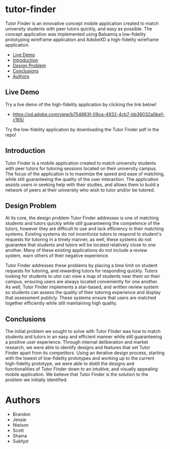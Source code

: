 # tutor-finder
Tutor Finder is an innovative concept mobile application created to match university students with peer tutors quickly, and easy as possible. The concept application was implemented using Balsamiq a low-fidelity prototyping wireframe application and AdobeXD a high-fidelity wireframe application.
 
- [Live Demo](#live-demo)
- [Introduction](#introduction)
- [Design Problem](#design-problem)
- [Conclusions](#conclusions)
- [Authors](#authors)
 
## Live Demo
Try a live demo of the high-fidelity application by clicking the link below!
- https://xd.adobe.com/view/b754883f-09ca-4932-4cb7-bb36032a0be1-c165/

Try the low-fidelity application by downloading the Tutor Finder pdf in the repo!
 
## Introduction
Tutor Finder is a mobile application created to match university students with peer tutors for tutoring sessions located on their university campus. The focus of the application is to maximize the speed and ease of matching, while still guaranteeing the quality of the user interaction. The application assists users in seeking help with their studies, and allows them to build a network of peers at their university who wish to tutor and/or be tutored.
 
## Design Problem
At its core, the design problem Tutor Finder addresses is one of matching students and tutors quickly while still guaranteeing the competence of the tutors, however they are difficult to use and lack efficiency in their matching systems. Existing systems do not incentivize tutors to respond to student's requests for tutoring in a timely manner, as well, these systems do not guarantee that students and tutors will be located relatively close to one another. Many of these existing applications do not include a review system, warn others of their negative experience.
 
Tutor Finder addresses these problems by placing a time limit on student requests for tutoring, and rewarding tutors for responding quickly. Tutors looking for students to utor can view a map of students near them on their campus, ensuring users are always located conveniently for one another. As well, Tutor Finder implements a star-based, and written review system so students can assess the quality of their tutoring experience and display that assessment publicly. These systems ensure that users are matched together efficiently while still maintaining high quality.
 
## Conclusions
The initial problem we sought to solve with Tutor FInder was how to match students and tutors in an easy and efficient manner while still guaranteeing a positive user experience. Through internal deliberation and market research, we were able to identify designs and features that set Tutor Finder apart from its competitors. Using an iterative design process, starting with the lowest of low-fidelity prototypes and working up to the current high-fidelity prototype, we were able to distill the designs and functionalities of Tutor Finder down to an intuitive, and visually appealing mobile application. We believe that Tutor Finder is the solution to the problem we initially identified.
 
# Authors
- Brandon
- Jessie
- Nielson
- Scott
- Shaina
- Sukhjot
 
 
 

